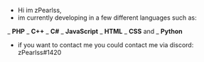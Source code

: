 - Hi im zPearlss,
- im currently developing in a few different languages such as:


 _ **PHP**
 _ **C++**
 _ **C#**
 _ **JavaScript**
 _ **HTML**
 _ **CSS**
 and
 _ **Python**

- if you want to contact me you could contact me via discord: zPearlss#1420
